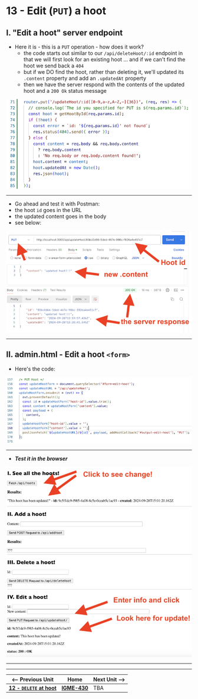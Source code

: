 # 13 - Edit (`PUT`) a hoot 

## I. "Edit a hoot" server endpoint

- Here it is - this is a `PUT` operation - how does it work?
  - the code starts out similar to our `/api/deleteHoot/:id` endpoint in that we will first look for an existing hoot ... and if we can't find the hoot we send back a `404`
  - but if we DO find the hoot, rather than deleting it, we'll updated its `.content` property and add an `.updatedAt` property
  - then we have the server respond with the contents of the updated hoot and a `200 Ok` status message

![screenshot](_images/express-18.png)

---

- Go ahead and test it with Postman:
 - the hoot `id` goes in the URL
 - the updated content goes in the body
 - see below:

![screenshot](_images/express-19.png)
   

---

## II. admin.html - Edit a hoot `<form>`

- Here's the code:

![screenshot](_images/express-20.png)

---

- ***Test it in the browser***

![screenshot](_images/express-21.png)


---
---

| <-- Previous Unit | Home | Next Unit -->
| --- | --- | --- 
| [**12 - `DELETE` at hoot**](12-delete-hoot-server-client.md)  |  [**IGME-430**](../) | TBA


